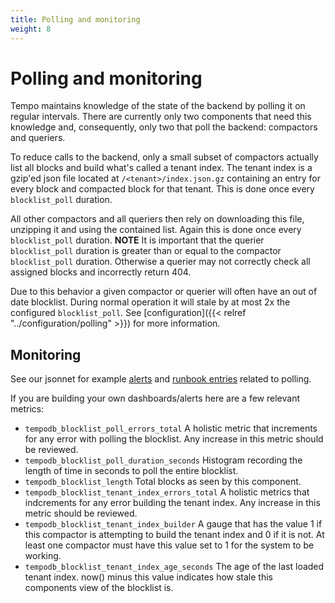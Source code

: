 ```yaml
---
title: Polling and monitoring
weight: 8
---
```


# Polling and monitoring

Tempo maintains knowledge of the state of the backend by polling it on regular intervals. There are currently
only two components that need this knowledge and, consequently, only two that poll the backend: compactors
and queriers. 

To reduce calls to the backend, only a small subset of compactors actually list all blocks and build 
what's called a tenant index. The tenant index is a gzip'ed json file located at `/<tenant>/index.json.gz` containing
an entry for every block and compacted block for that tenant. This is done once every `blocklist_poll` duration.

All other compactors and all queriers then rely on downloading this file, unzipping it and using the contained list. 
Again this is done once every `blocklist_poll` duration. **NOTE** It is important that the querier `blocklist_poll` duration 
is greater than or equal to the compactor `blocklist_poll` duration. Otherwise a querier may not correctly check
all assigned blocks and incorrectly return 404.

Due to this behavior a given compactor or querier will often have an out of date blocklist. During normal operation
it will stale by at most 2x the configured `blocklist_poll`. See [configuration]({{< relref "../configuration/polling" >}})
for more information.

## Monitoring

See our jsonnet for example [alerts](https://github.com/grafana/tempo/blob/main/operations/tempo-mixin/alerts.libsonnet) and [runbook entries](https://github.com/grafana/tempo/blob/main/operations/tempo-mixin/runbook.md)
related to polling. 

If you are building your own dashboards/alerts here are a few relevant metrics:

- `tempodb_blocklist_poll_errors_total`
  A holistic metric that increments for any error with polling the blocklist. Any increase in this metric should be reviewed.
- `tempodb_blocklist_poll_duration_seconds`
  Histogram recording the length of time in seconds to poll the entire blocklist.
- `tempodb_blocklist_length`
  Total blocks as seen by this component.
- `tempodb_blocklist_tenant_index_errors_total`
  A holistic metrics that indcrements for any error building the tenant index. Any increase in this metric should be reviewed.
- `tempodb_blocklist_tenant_index_builder`
  A gauge that has the value 1 if this compactor is attempting to build the tenant index and 0 if it is not. At least one compactor
  must have this value set to 1 for the system to be working.
- `tempodb_blocklist_tenant_index_age_seconds`
  The age of the last loaded tenant index. now() minus this value indicates how stale this components view of the blocklist is.